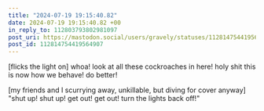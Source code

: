 ```yaml
---
title: "2024-07-19 19:15:40.82"
date: 2024-07-19 19:15:40.82 +00
in_reply_to: 112803793802981097
post_uri: https://mastodon.social/users/gravely/statuses/112814754419564907
post_id: 112814754419564907
---
```

[flicks the light on] whoa! look at all these cockroaches in here! holy shit this is now how we behave! do better!

[my friends and I scurrying away, unkillable, but diving for cover anyway] "shut up! shut up! get out! get out! turn the lights back off!"


